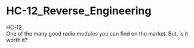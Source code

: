 # HC-12_Reverse_Engineering
<p> HC-12 <br>
One of the many good radio modules you can find on the market. But, is it worth it?
